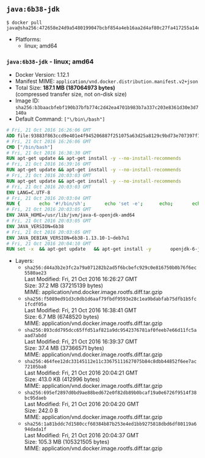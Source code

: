 ## `java:6b38-jdk`

```console
$ docker pull java@sha256:472658e24d9a5480199047bcbf854a4eb16aa2d4af80c27fa417255a14e85c74
```

-	Platforms:
	-	linux; amd64

### `java:6b38-jdk` - linux; amd64

-	Docker Version: 1.12.1
-	Manifest MIME: `application/vnd.docker.distribution.manifest.v2+json`
-	Total Size: **187.1 MB (187064973 bytes)**  
	(compressed transfer size, not on-disk size)
-	Image ID: `sha256:b3baacbfebf190b37bfb774c2d42ea4701b983b7a337c203e8361d30e3d7140a`
-	Default Command: `["\/bin\/bash"]`

```dockerfile
# Fri, 21 Oct 2016 16:26:06 GMT
ADD file:93883f863ccd9e401e4f945206887f251075a63d25a8129c9bd73e707397f109 in / 
# Fri, 21 Oct 2016 16:26:06 GMT
CMD ["/bin/bash"]
# Fri, 21 Oct 2016 16:38:30 GMT
RUN apt-get update && apt-get install -y --no-install-recommends 		ca-certificates 		curl 		wget 	&& rm -rf /var/lib/apt/lists/*
# Fri, 21 Oct 2016 16:39:16 GMT
RUN apt-get update && apt-get install -y --no-install-recommends 		bzr 		git 		mercurial 		openssh-client 		subversion 				procps 	&& rm -rf /var/lib/apt/lists/*
# Fri, 21 Oct 2016 20:03:03 GMT
RUN apt-get update && apt-get install -y --no-install-recommends 		bzip2 		unzip 		xz-utils 	&& rm -rf /var/lib/apt/lists/*
# Fri, 21 Oct 2016 20:03:03 GMT
ENV LANG=C.UTF-8
# Fri, 21 Oct 2016 20:03:04 GMT
RUN { 		echo '#!/bin/sh'; 		echo 'set -e'; 		echo; 		echo 'dirname "$(dirname "$(readlink -f "$(which javac || which java)")")"'; 	} > /usr/local/bin/docker-java-home 	&& chmod +x /usr/local/bin/docker-java-home
# Fri, 21 Oct 2016 20:03:05 GMT
ENV JAVA_HOME=/usr/lib/jvm/java-6-openjdk-amd64
# Fri, 21 Oct 2016 20:03:05 GMT
ENV JAVA_VERSION=6b38
# Fri, 21 Oct 2016 20:03:05 GMT
ENV JAVA_DEBIAN_VERSION=6b38-1.13.10-1~deb7u1
# Fri, 21 Oct 2016 20:04:10 GMT
RUN set -x 	&& apt-get update 	&& apt-get install -y 		openjdk-6-jdk="$JAVA_DEBIAN_VERSION" 	&& rm -rf /var/lib/apt/lists/* 	&& [ "$JAVA_HOME" = "$(docker-java-home)" ]
```

-	Layers:
	-	`sha256:d44a3b2e3fc2a79a071282b2ad5f6bcbefc929c0e816750b0b76f6ec5580ae23`  
		Last Modified: Fri, 21 Oct 2016 16:26:27 GMT  
		Size: 37.2 MB (37215139 bytes)  
		MIME: application/vnd.docker.image.rootfs.diff.tar.gzip
	-	`sha256:f5089ed91d3c0db1d6aaf79fbdf9593e28c1ea9bdabfab75dfb1b5fc1fcdf05a`  
		Last Modified: Fri, 21 Oct 2016 16:38:41 GMT  
		Size: 6.7 MB (6748520 bytes)  
		MIME: application/vnd.docker.image.rootfs.diff.tar.gzip
	-	`sha256:893cdd795dcc65ffd51af821a9dc9542376781af0feeb7e66d11fc5aaad7abdd`  
		Last Modified: Fri, 21 Oct 2016 16:39:37 GMT  
		Size: 37.4 MB (37366571 bytes)  
		MIME: application/vnd.docker.image.rootfs.diff.tar.gzip
	-	`sha256:464fee12dc33145112e11c33675111627075b84c8dbb44852f6ee7ac72105ba8`  
		Last Modified: Fri, 21 Oct 2016 20:04:21 GMT  
		Size: 413.0 KB (412996 bytes)  
		MIME: application/vnd.docker.image.rootfs.diff.tar.gzip
	-	`sha256:695ef2897d0bd9ae88bed672e0f82db89b0bcaf19a0e6726f9514f38bc95daeb`  
		Last Modified: Fri, 21 Oct 2016 20:04:20 GMT  
		Size: 242.0 B  
		MIME: application/vnd.docker.image.rootfs.diff.tar.gzip
	-	`sha256:1a81bddc7d1580ccf60384b87b253e4ed1bb9275818dbd6df80119a694dada1f`  
		Last Modified: Fri, 21 Oct 2016 20:04:37 GMT  
		Size: 105.3 MB (105321505 bytes)  
		MIME: application/vnd.docker.image.rootfs.diff.tar.gzip
